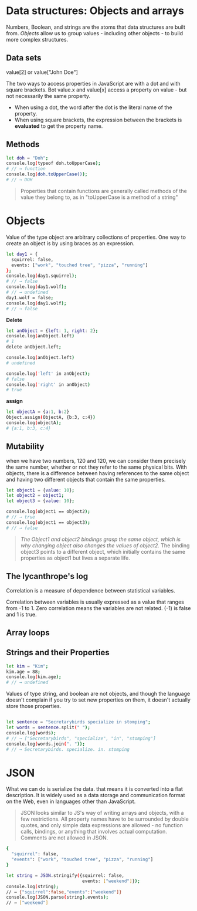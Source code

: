 # Data structures: Objects and arrays

Numbers, Boolean, and strings are the atoms that data structures are built from. 
*Objects* allow us to group values - including other objects - to build more complex structures.

## Data sets

value[2] or value["John Doe"]

The two ways to access properties in JavaScript are with a dot and with square brackets. Bot value.x and value[x] access a property on value - but not necessarily the same property.
- When using a dot, the word after the dot is the literal name of the property.
- When using square brackets, the expression between the brackets is **evaluated** to get the property name.

## Methods
```bash
let doh = "Doh";
console.log(typeof doh.toUpperCase);
# // → function
console.log(doh.toUpperCase());
# // → DOH
```

> Properties that contain functions are generally called methods of the value they belong to, as in "toUpperCase is a method of a string"

# Objects
Value of the type object are arbitrary collections of properties. One way to create an object is by using braces as an expression.

```bash
let day1 = {
  squirrel: false,
  events: ["work", "touched tree", "pizza", "running"]
};
console.log(day1.squirrel);
# // → false
console.log(day1.wolf);
# // → undefined
day1.wolf = false;
console.log(day1.wolf);
# // → false
```
**Delete**
```bash
let anObject = {left: 1, right: 2};
console.log(anObject.left)
# 1
delete anObject.left;

console.log(anObject.left)
# undefined

console.log('left' in anObject);
# false
console.log('right' in anObject)
# true
```
**assign**
```bash
let objectA = {a:1, b:2}
Object.assign(ObjectA, {b:3, c:4})
console.log(objectA);
# {a:1, b:3, c:4}
```

## Mutability

when we have two numbers, 120 and 120, we can consider them precisely the same number, whether or not they refer to the same physical bits. With objects, there is a difference between having references to the same object and having two different objects that contain the same properties.
```bash
let object1 = {value: 10};
let object2 = object1;
let object3 = {value: 10};

console.log(object1 == object2);
# // → true
console.log(object1 == object3);
# // → false
```

> *The Object1 and object2 bindings grasp the same object, which is why changing object also changes the values of object2.*
The binding object3 points to a different object, which initially contains the same properties as object1 but lives a separate life.

## The lycanthrope's log

Correlation is a measure of dependence between statistical variables. 

Correlation between variables is usually expressed as a value that ranges from -1 to 1. Zero correlation means the variables are not related. (-1) is false and 1 is true.

## Array loops
## Strings and their Properties
```bash
let kim = "Kim";
kim.age = 88;
console.log(kim.age);
# // → undefined
```

Values of type string, and boolean are not objects, and though the language doesn't complain if you try to set new properties on them, it doesn't actually store those properties.

```bash

let sentence = "Secretarybirds specialize in stomping";
let words = sentence.split(" ");
console.log(words);
# // → ["Secretarybirds", "specialize", "in", "stomping"]
console.log(words.join(". "));
# // → Secretarybirds. specialize. in. stomping
```

# JSON

What we can do is serialize the data. that means it is converted into a flat description. 
It is widely used as a data storage and communication format on the Web, even in languages other than JavaScript.

> JSON looks similar to JS's way of writing arrays and objects, with a few restrictions. All property names have to be surrounded by double quotes, and only simple data expressions are allowed - no function calls, bindings, or anything that involves actual computation. Comments are not allowed in JSON.

```bash
{
  "squirrel": false,
  "events": ["work", "touched tree", "pizza", "running"]
}

let string = JSON.stringify({squirrel: false,
                             events: ["weekend"]});
console.log(string);
// → {"squirrel":false,"events":["weekend"]}
console.log(JSON.parse(string).events);
// → ["weekend"]
```

